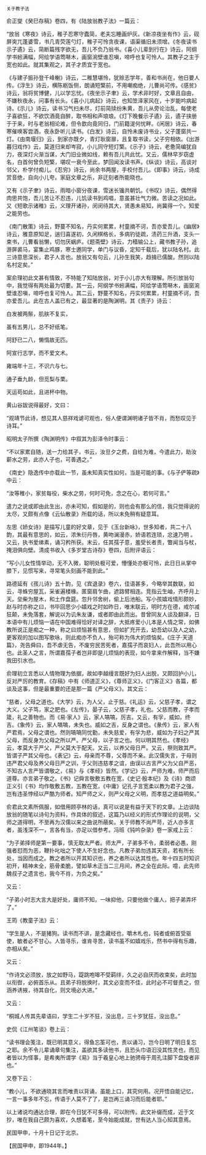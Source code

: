     关于教子法 

   俞正燮《癸巳存稿》卷四，有《陆放翁教子法》一篇云：

   “放翁《寒夜》诗云，稚子忍寒守蠹简，老夫忘睡画炉灰。《新凉夜坐有作》云，砚屏突兀蓬婆雪，书几青荧莲勺灯，稚子可怜贪夜课，语渠循旧未须增。《冬夜读书示子遹》云，简断篇残字欲无，吾儿不负乃翁书。《喜小儿辈到行在》诗云，阿纲学书蚓满幅，阿绘学语莺啭木，画窗涴壁谁忍嗔，啼呼也复可怜人。其教子之主于宽也如此。就其集观之，其子才质宜于宽也。

   《与建子振孙登千峰榭》诗云，二稚慧堪怜，犹赊志学年，善和书尚在，他日要人传。《浮生》诗云，横陈粝饭侧，朗诵短檠前，不用嘲痴绝，儿曹尚可传。《感贫》诗云，翁将贫博健，儿以学忘忧。《夜坐示子聿》云，学术非时好，文章且自由，不嫌秋夜永，问事有长头。《喜小儿病起》诗云，也知笠泽家风在，十岁能吟病起诗。《示儿》诗云，读书习气扫未尽，灯前简牍纷朱黄，吾儿从旁论治乱，每使老子喜欲狂，不欲饮酒竟自醉，取书相和声琅琅。《灯下晚餐示子遹》云，遹子挟册于于来，时与老翁相论难，但令歆向竟同归，门前籍湜何忧畔。《闲居》诗云，春寒催唤客尝酒，夜永卧听儿读书。《白发》诗云，自怜未废诗书业，父子蓬窗共一灯。《由南堰归》云，到家亦既夕，青灯耿窗扉，且复取书读，父子穷相依。《出游暮归戏作》云，莫道归来却岑寂，小儿同守短灯檠。《示子》诗云，老惫简编犹自力，夜深灯火渐当谋，大门旧业微如线，赖有吾儿共此忧。又云，儒林早岁窃虚名，白首何曾负短檠，堪叹一衰今至此，梦回闻汝读书声。《纵谈》诗云，高谈对邻父，朴学付痴儿。《忍穷》诗云，尚余书两屋，手校付吾儿。《即事》诗云，诗成赏音绝，自向小儿夸。家庭文章之乐，非迂刻者所能晓也。

   又有《示子聿》诗云，雨暗小窗分夜课，雪迷长镵共朝饥。《书叹》诗云，偶然得肉思共饱，吾儿苦让不忍违，儿饥读书到鸡唱，意虽甚壮气力微。苦读之况如此。又《短歌示诸稚》云，义理开诸孙，闵闵待其大，贤愚未易知，尚冀得一个。知爱之能劳也。

   《南门散策》诗云，野蔓不知名，丹实何累累，村童摘不诃，吾亦爱吾儿。《幽居》诗云，雅意原知足，遄归喜遂初，久闲棋格长，多病钓徒疏，渍药三升酒，支头一束书，儿曹看翁懒，切勿厌蜗庐。《题斋壁》诗云，力穑输公上，藏书教子孙，追游屏裘马，宴集止鸡豚，寒士邀同学，单门与议昏，定知千载后，犹以陆名村。此三诗意思深长，君子人言也。放翁又有句云，儿孙生我笑，趋揖已儒酸。然则以陆名村定矣。”

   案俞理初此文甚有情致，不特能了知陆放翁，对于小儿亦大有理解。所引放翁句中，我觉得有两处最为切要。其一云，阿纲学书蚓满幅，阿绘学语莺啭木，画窗涴壁谁忍嗔，啼呼也复可怜人。其二云，野蔓不知名，丹实何累累，村童摘不诃，吾亦爱吾儿。此在古人盖已有之，最显著的是陶渊明，其《责子》诗云：

   白发被两鬃，肌肤不复实，

   虽有五男儿，总不好纸笔。

   阿舒已二八，懒惰故无匹。

   阿宣行志学，而不爱文术。

   雍端年十三，不识六与七。

   通子垂九龄，但觅梨与栗。

   天运苟如此，且进杯中物。

   黄山谷跋说得最好，文曰：

   “观靖节此诗，想见其人慈祥戏谑可观也，俗人便谓渊明诸子皆不肖，而愁叹见于诗耳。”

   昭明太子所撰《陶渊明传》中叙其为彭泽令时事云：

   “不以家累自随，送一力给其子，书云，汝旦夕之费，自给为难，今遣此力，助汝薪水之劳，此亦人子也，可善遇之。”

   《南史》隐逸传中亦载此一节，虽未知真实性如何，当是可能的事。《与子俨等疏》中云：

   “汝等稚小，家贫每役，柴水之劳，何时可免，念之在心，若何可言。”

   遣力之说或即由此生出，亦未可知，假如是的，则也会有那么的信，我只觉得说的太尽，又颇有点像《云仙散录》所载的话，所以未免稍有疑意耳。

   左思《娇女诗》是描写儿童的好文章，见于《玉台新咏》，世多知者，共二十八韵，其最有意思的，如云，浓朱衍丹唇，黄吻澜漫赤，娇语若连琐，忿速乃明 。又云，执书爱绨素，诵习矜所获。末云，任其孺子意，羞受长者责，瞥闻当与杖，掩泪俱向壁。清成书收入《多岁堂古诗存》卷四，后附评语云：

   “写小儿女性情举动，无不入微，聪明处极可爱，懵懂处亦极可怜，此日日从掌中膝下，见惯写来，寻常笔头刻画不能到此。”

   路德延有《孩儿诗》五十韵，见《宾退录》卷六，佳语甚多，今略举其数联，如云，寻蛛穷屋瓦，采雀遍楼椽。匿窗肩乍曲，遮路臂相连。竞指云生岫，齐呼月上天。垒柴为屋木，和土作盘筵。忽升邻舍树，偷上后池船。写小孩嬉戏情形颇妙，赵与时亦称之曰，书毕回思少小嬉戏之时如昨日，唯末联云，明时方在德，戒尔减狂颠，未免落套，解说以为讥朱友谦，或者即由此而出。昔曾同友人谈及翻译，日本语中有儿烦恼一语在中国难得恰好对译之辞，大抵疼爱小儿本是人情之常，如佛教所说正是痴之一种，称之曰烦恼甚有意思，但如扩充开去，幼吾幼以及人之幼，更客观的加以图写歌咏，则此痴亦不负人，殆可称为伟大的烦恼矣。《庄子·天道篇》，尧告舜曰，吾不虐无告，不废穷民苦死者，嘉孺子而哀妇人，此吾所以用心也。此圣人之言，所谓嘉孺子者岂非即是儿烦恼的表现，如今拿来作解释，当不嫌我田引水也。

   俞理初立言悉以人情物理为依据，故如李越缦言既好为妇人出脱，又颇回护小儿，反对严厉的教育。《存稿》中有《师道正义》，《尊师正义》，《门客正义》各篇，都谈及这事，但是最重要的还是那一篇《严父母义》。其文云：

   “慈者，父母之道也。《大学》云，为人父，止于慈。《礼运》云，父慈子孝，谓之大义。父子笃，家之肥也。《左传》，晏子云，父慈子孝，礼也。父慈而教，子孝而箴，礼之善物也。而《易·家人》云，家人嗃嗃，厉吉。又云，有孚，威如，终吉。《象传》云，家人嗃嗃，未失也。威如之吉，反身之谓也。《彖传》云，家人有严君焉，父母之谓也。然则嗃嗃同忧勤，未失慈爱，有孚为悲，威如为子妇之严其父母，而反身为父母之所以严。严父母，以子言之也。何以明其然也。《孝经》云，孝莫大于严父，严父莫大于配天。又云，以养父母日严。又云，祭则致其严。皆谓子严其父母也。《表记》云，母亲而不尊，父尊而不亲。此汉儒失言，于母则违严君父母及养父母日严之训，于父则违慈孝之谊，由误以古言严父为父自严恶，不知古人言严皆谓敬之，《易》与《孝经》皆然。《学记》云，严师为难，师严而后道尊。亦言弟子敬之。《书》记舜言敬敷五教在宽，《史记·殷本纪》及《诗》商颂正义引《书》均作敬敷五教，五教在宽，《中庸》记孔子言宽柔以教为君子之强，岂有违圣悖经以严酷为师者。知严师之义，则严父母之义明，而孝慈之道益明矣。”

   俞君此文素所佩服，如借用顾亭林的话，真可以说是有益于天下的文章。上边谈陆放翁的随笔以诗句为资料，作具体的叙述，这篇乃以经义的形式作理论的说明，父师之道得明，不至再为汉儒以来之曲说所蔽矣。关于师教不尚严苛，近人亦多言者，虽浅深不一，言各有当，亦足以借参考。冯班《钝吟杂录》卷一家戒上云：

   “为子弟择师是第一要事，慎无取太严者。师太严，子弟多不令，柔弱者必愚，刚强者怼而为恶，鞭扑叱咄之下使人不生好念也。凡教子弟勿违其天资，若有所长处，当因而成之。教之者所以开其知识也，养之者所以达其性也。年十四五时知识初开，精神未全，筋骨柔脆，譬如草木正当二三月间，养之全在此际。噫，此先师魏叔子之遗言也，我今不肖，为负之矣。”

   又云：

   “子弟小时志大言大是好处，庸师不知，一味抑他，只要他做个庸人，把子弟弄坏了。”

   王筠《教童子法》云：

   “学生是人，不是猪狗。读书而不讲，是念藏经也，嚼木札也，钝者或俯首受驱使，敏者必不甘心。人皆寻乐，谁肯寻苦，读书虽不如嬉戏乐，然书中得有乐趣，亦相从矣。”

   又云：

   “作诗文必须放，放之如野马，踶跳咆嗥不受羁绊，久之必自厌而收束矣，此时加以衔辔，必俯首乐从。且弟子将脱换时，其文必变而不佳，此时必不可督责之，但涵养诱掖，待其自化，则文境必大进。”

   又云：

   “桐城人传其先辈语曰，学生二十岁不狂，没出息，三十岁犹狂，没出息。”

   史侃《江州笔谈》卷上云：

   “读书理会笺注，既已明其意义，得鱼忘筌可也，责以诵习，岂今日明了明日复忘之耶。余不令儿辈诵章句集注，盖欲其多读他书，且恐头巾语汩没其性灵也，而见者皆以为怪事，是希夷所谓学《易》当于羲皇心地上驰骋毋于周孔注脚下盘旋者非也。”

   又卷下云：

   “教小儿，不欲通晓其言而唯责以背诵，虽能上口，其究何用。况开悟自能记忆，一言一事多年不忘，传语于人莫不了了，是岂再三诵习而后能者耶。”

   以上诸说均通达合理，即在今日犹不可多得，可以附传。此文补缀而成，近于文抄，唯在我自己颇为喜欢，久想着笔，至今始能成就，世有达人当心知其意焉。

   民国甲申，十月十日记于北京。

   【民国甲申，即1944年。】

